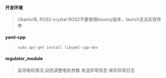 ####

#### 开发环境
> Ubantu18, ROS2-crystal
> ROS2不要使用bouncy版本，launch无法实现传参

#### yaml-cpp
> ```` sudo apt-get install libyaml-cpp-dev ````


#### regulator_module
> 监测电机情况,动态调整电机参数
> 发送异常信息
> 保存异常日志
